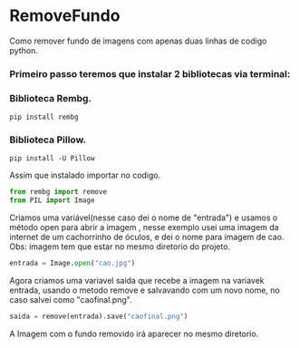 # RemoveFundo
Como remover fundo de imagens com apenas duas linhas de codigo python.

### Primeiro passo teremos que instalar 2 bibliotecas via terminal:

### Biblioteca Rembg.

```
pip install rembg
```

### Biblioteca Pillow.

```
pip install -U Pillow
```

Assim que instalado importar no codigo.
```py
from rembg import remove
from PIL import Image
```
Criamos uma variável(nesse caso dei o nome de "entrada") e usamos o método open para abrir a imagem , nesse exemplo usei uma imagem da internet de um cachorrinho de óculos, e dei o nome para imagem de cao.
Obs:  imagem tem que estar no mesmo diretorio do projeto.

```py
entrada = Image.open("cao.jpg")
```

Agora criamos uma variavel saida que recebe a imagem na variavek entrada, usando o metodo remove e salvavando com um novo nome, no caso salvei como "caofinal.png".
```py
saida = remove(entrada).save("caofinal.png")
```
A Imagem com o fundo removido irá aparecer no mesmo diretorio.
